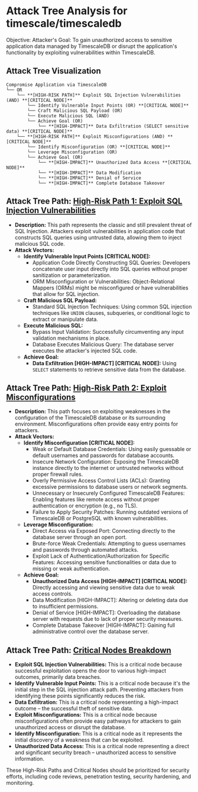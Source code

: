 # Attack Tree Analysis for timescale/timescaledb

Objective: Attacker's Goal: To gain unauthorized access to sensitive application data managed by TimescaleDB or disrupt the application's functionality by exploiting vulnerabilities within TimescaleDB.

## Attack Tree Visualization

```
Compromise Application via TimescaleDB
└── OR
    └── **[HIGH-RISK PATH]** Exploit SQL Injection Vulnerabilities (AND) **[CRITICAL NODE]**
        └── Identify Vulnerable Input Points (OR) **[CRITICAL NODE]**
        └── Craft Malicious SQL Payload (OR)
        └── Execute Malicious SQL (AND)
        └── Achieve Goal (OR)
            └── **[HIGH-IMPACT]** Data Exfiltration (SELECT sensitive data) **[CRITICAL NODE]**
    └── **[HIGH-RISK PATH]** Exploit Misconfigurations (AND) **[CRITICAL NODE]**
        └── Identify Misconfiguration (OR) **[CRITICAL NODE]**
        └── Leverage Misconfiguration (OR)
        └── Achieve Goal (OR)
            └── **[HIGH-IMPACT]** Unauthorized Data Access **[CRITICAL NODE]**
            └── **[HIGH-IMPACT]** Data Modification
            └── **[HIGH-IMPACT]** Denial of Service
            └── **[HIGH-IMPACT]** Complete Database Takeover
```

## Attack Tree Path: [High-Risk Path 1: Exploit SQL Injection Vulnerabilities](./attack_tree_paths/high-risk_path_1_exploit_sql_injection_vulnerabilities.md)

*   **Description:** This path represents the classic and still prevalent threat of SQL Injection. Attackers exploit vulnerabilities in application code that constructs SQL queries using untrusted data, allowing them to inject malicious SQL code.
*   **Attack Vectors:**
    *   **Identify Vulnerable Input Points [CRITICAL NODE]:**
        *   Application Code Directly Constructing SQL Queries: Developers concatenate user input directly into SQL queries without proper sanitization or parameterization.
        *   ORM Misconfiguration or Vulnerabilities: Object-Relational Mappers (ORMs) might be misconfigured or have vulnerabilities that allow for SQL injection.
    *   **Craft Malicious SQL Payload:**
        *   Standard SQL Injection Techniques: Using common SQL injection techniques like `UNION` clauses, subqueries, or conditional logic to extract or manipulate data.
    *   **Execute Malicious SQL:**
        *   Bypass Input Validation: Successfully circumventing any input validation mechanisms in place.
        *   Database Executes Malicious Query: The database server executes the attacker's injected SQL code.
    *   **Achieve Goal:**
        *   **Data Exfiltration [HIGH-IMPACT] [CRITICAL NODE]:**  Using `SELECT` statements to retrieve sensitive data from the database.

## Attack Tree Path: [High-Risk Path 2: Exploit Misconfigurations](./attack_tree_paths/high-risk_path_2_exploit_misconfigurations.md)

*   **Description:** This path focuses on exploiting weaknesses in the configuration of the TimescaleDB database or its surrounding environment. Misconfigurations often provide easy entry points for attackers.
*   **Attack Vectors:**
    *   **Identify Misconfiguration [CRITICAL NODE]:**
        *   Weak or Default Database Credentials: Using easily guessable or default usernames and passwords for database accounts.
        *   Insecure Network Configuration: Exposing the TimescaleDB instance directly to the internet or untrusted networks without proper firewall rules.
        *   Overly Permissive Access Control Lists (ACLs): Granting excessive permissions to database users or network segments.
        *   Unnecessary or Insecurely Configured TimescaleDB Features: Enabling features like remote access without proper authentication or encryption (e.g., no TLS).
        *   Failure to Apply Security Patches: Running outdated versions of TimescaleDB or PostgreSQL with known vulnerabilities.
    *   **Leverage Misconfiguration:**
        *   Direct Access via Exposed Port: Connecting directly to the database server through an open port.
        *   Brute-force Weak Credentials: Attempting to guess usernames and passwords through automated attacks.
        *   Exploit Lack of Authentication/Authorization for Specific Features: Accessing sensitive functionalities or data due to missing or weak authentication.
    *   **Achieve Goal:**
        *   **Unauthorized Data Access [HIGH-IMPACT] [CRITICAL NODE]:** Directly accessing and viewing sensitive data due to weak access controls.
        *   Data Modification [HIGH-IMPACT]: Altering or deleting data due to insufficient permissions.
        *   Denial of Service [HIGH-IMPACT]:  Overloading the database server with requests due to lack of proper security measures.
        *   Complete Database Takeover [HIGH-IMPACT]: Gaining full administrative control over the database server.

## Attack Tree Path: [Critical Nodes Breakdown](./attack_tree_paths/critical_nodes_breakdown.md)

*   **Exploit SQL Injection Vulnerabilities:** This is a critical node because successful exploitation opens the door to various high-impact outcomes, primarily data breaches.
*   **Identify Vulnerable Input Points:** This is a critical node because it's the initial step in the SQL injection attack path. Preventing attackers from identifying these points significantly reduces the risk.
*   **Data Exfiltration:** This is a critical node representing a high-impact outcome – the successful theft of sensitive data.
*   **Exploit Misconfigurations:** This is a critical node because misconfigurations often provide easy pathways for attackers to gain unauthorized access or disrupt the database.
*   **Identify Misconfiguration:** This is a critical node as it represents the initial discovery of a weakness that can be exploited.
*   **Unauthorized Data Access:** This is a critical node representing a direct and significant security breach – unauthorized access to sensitive information.

These High-Risk Paths and Critical Nodes should be prioritized for security efforts, including code reviews, penetration testing, security hardening, and monitoring.

